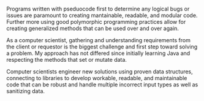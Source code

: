 Programs written with pseduocode first to determine any logical bugs or issues are paramount to creating mantainable, readable, and modular code. 
Further more using good polymorphic programming practices allow for creating generalized methods that can be used over and over again. 

As a computer scientist, gathering and understanding requirements from the client or requestor is the biggest challenge and first step toward solving a problem. 
My approach has not differed since initially learning Java and respecting the methods that set or mutate data. 

Computer scientists engineer new solutions using proven data structures, connecting to libraries to develop workable, readable, and maintainable code that can be robust and handle multiple incorrect input types as well as sanitizing data. 
